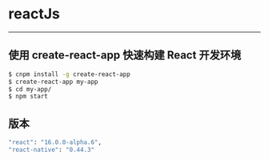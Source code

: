 # reactJs
---
## 使用 create-react-app 快速构建 React 开发环境
```sh
$ cnpm install -g create-react-app
$ create-react-app my-app
$ cd my-app/
$ npm start
```
## 版本
```sh
"react": "16.0.0-alpha.6",
"react-native": "0.44.3"
```